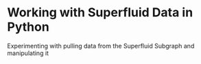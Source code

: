 # Working with Superfluid Data in Python

Experimenting with pulling data from the Superfluid Subgraph and manipulating it